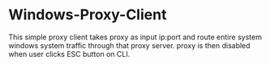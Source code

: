 # Windows-Proxy-Client

This simple proxy client takes proxy as input ip:port and route entire system windows system traffic through that proxy server.
proxy is then disabled when user clicks ESC button on CLI.
